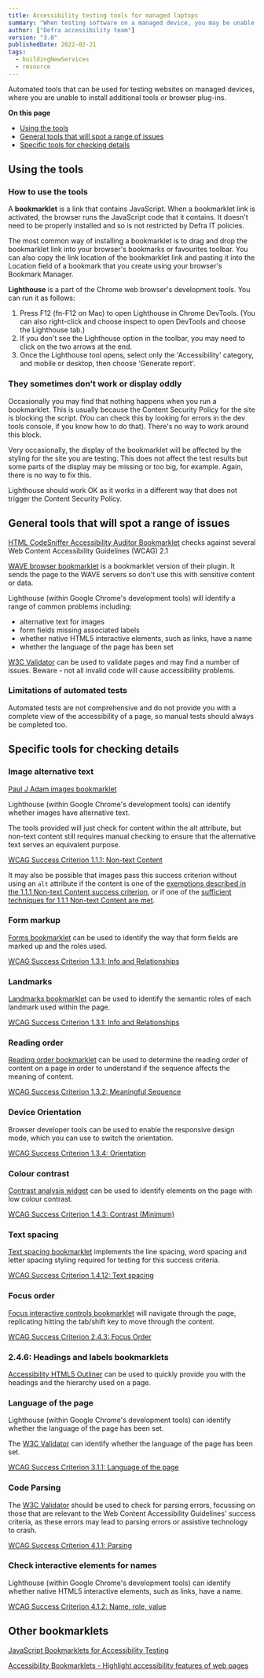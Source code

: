 ```yaml
---
title: Accessibility testing tools for managed laptops
summary: "When testing software on a managed device, you may be unable to download automated tools or browser extensions. In this case, you can use bookmarklets to help you test for accessibility conformance."
author: ["Defra accessibility team"]
version: "3.0"
publishedDate: 2022-02-21
tags:
  - buildingNewServices
  - resource
---
```


Automated tools that can be used for testing websites on managed devices, where you are unable to install additional tools or browser plug-ins.

**On this page**
* [Using the tools](#using-tools)
* [General tools that will spot a range of issues](#general-tools)
* [Specific tools for checking details](#specific-tools)

<h2 id="using-tools">Using the tools</h2>

### How to use the tools

A **bookmarklet** is a link that contains JavaScript. When a bookmarklet link is activated, the browser runs the JavaScript code that it contains.  It doesn't need to be properly installed and so is not restricted by Defra IT policies.

The most common way of installing a bookmarklet is to drag and drop the bookmarklet link into your browser's bookmarks or favourites toolbar. You can also copy the link location of the bookmarklet link and pasting it into the Location field of a bookmark that you create using your browser's Bookmark Manager.

**Lighthouse** is a part of the Chrome web browser's development tools. You can run it as follows:

1. Press F12 (fn-F12 on Mac) to open Lighthouse in Chrome DevTools. (You can also right-click and choose inspect to open DevTools and choose the Lighthouse tab.)
1. If you don't see the Lighthouse option in the toolbar, you may need to click on the two arrows at the end.
1. Once the Lighthouse tool opens, select only the 'Accessibility' category, and mobile or desktop, then choose 'Generate report'.


### They sometimes don't work or display oddly

Occasionally you may find that nothing happens when you run a bookmarklet. This is usually because the Content Security Policy for the site is blocking the script. (You can check this by looking for errors in the dev tools console, if you know how to do that). There's no way to work around this block.

Very occasionally, the display of the bookmarklet will be affected by the styling for the site you are testing. This does not affect the test results but some parts of the display may be missing or too big, for example. Again, there is no way to fix this.

Lighthouse should work OK as it works in a different way that does not trigger the Content Security Policy.


<h2 id="general-tools">General tools that will spot a range of issues</h2>

[HTML CodeSniffer Accessibility Auditor Bookmarklet](http://squizlabs.github.io/HTML_CodeSniffer/) checks against several Web Content Accessibility Guidelines (WCAG) 2.1

[WAVE browser bookmarklet](https://wave.webaim.org/help#bookmarklet) is a bookmarklet version of their plugin. It sends the page to the WAVE servers so don't use this with sensitive content or data.

Lighthouse (within Google Chrome's development tools) will identify a range of common problems including:

* alternative text for images
* form fields  missing associated labels
* whether native HTML5 interactive elements, such as links, have a name
* whether the language of the page has been set

[W3C Validator](https://validator.w3.org/) can be used to validate pages and may find a number of issues. Beware - not all invalid code will cause accessibility problems.

### Limitations of automated tests

Automated tests are not comprehensive and do not provide you with a complete view of the accessibility of a page, so manual tests should always be completed too.

<h2 id="specific-tools">Specific tools for checking details</h2>

### Image alternative text

[Paul J Adam images bookmarklet](https://pauljadam.com/bookmarklets/images.html)

Lighthouse (within Google Chrome's development tools) can identify whether images have alternative text.

The tools provided will just check for content within the alt attribute, but non-text content still requires manual checking to ensure that the alternative text serves an equivalent purpose.

[WCAG Success Criterion 1.1.1: Non-text Content](https://www.w3.org/WAI/WCAG21/Understanding/non-text-content.html)

It may also be possible that images pass this success criterion without using an `alt` attribute if the content is one of the [exemptions described in the 1.1.1 Non-text Content success criterion](https://www.w3.org/WAI/WCAG21/Understanding/non-text-content.html), or if one of the [sufficient techniques for 1.1.1 Non-text Content are met](https://www.w3.org/WAI/WCAG21/Understanding/non-text-content.html#sufficient).

### Form markup

[Forms bookmarklet](https://accessibility-bookmarklets.org/install.html) can be used to identify the way that form fields are marked up and the roles used.

[WCAG Success Criterion 1.3.1: Info and Relationships](https://www.w3.org/WAI/WCAG21/Understanding/info-and-relationships.html)

### Landmarks

[Landmarks bookmarklet](https://accessibility-bookmarklets.org/install.html) can be used to identify the semantic roles of each landmark used within the page.

[WCAG Success Criterion 1.3.1: Info and Relationships](https://www.w3.org/WAI/WCAG21/Understanding/info-and-relationships.html)


### Reading order

[Reading order bookmarklet](https://adrianroselli.com/2019/04/reading-order-bookmarklet.html) can be used to determine the reading order of content on a page in order to understand if the sequence affects the meaning of content.

[WCAG Success Criterion 1.3.2: Meaningful Sequence](https://www.w3.org/WAI/WCAG21/Understanding/meaningful-sequence.html)

### Device Orientation

Browser developer tools can be used to enable the responsive design mode, which you can use to switch the orientation.

[WCAG Success Criterion 1.3.4: Orientation](https://www.w3.org/WAI/WCAG21/Understanding/orientation.html)

### Colour contrast

[Contrast analysis widget](https://ada.is/contrast-widget/) can be used to identify elements on the page with low colour contrast.

[WCAG Success Criterion 1.4.3: Contrast (Minimum)](https://www.w3.org/WAI/WCAG21/Understanding/contrast-minimum.html)

### Text spacing

[Text spacing bookmarklet](https://cdpn.io/stevef/debug/YLMqbo) implements the line spacing, word spacing and letter spacing styling required for testing for this success criteria.

[WCAG Success Criterion 1.4.12: Text spacing](https://www.w3.org/WAI/WCAG21/Understanding/text-spacing.html)

### Focus order

[Focus interactive controls bookmarklet](https://adrianroselli.com/2015/01/css-bookmarklets-for-testing-and-fixing.html#FocusInteractives) will navigate through the page, replicating hitting the tab/shift key to move through the content.

[WCAG Success Criterion 2.4.3: Focus Order](https://www.w3.org/WAI/WCAG21/Understanding/focus-order.html)

### 2.4.6: Headings and labels bookmarklets

[Accessibility HTML5 Outliner](https://hinderlingvolkart.github.io/h123/) can be used to quickly provide you with the headings and the hierarchy used on a page.

### Language of the page

Lighthouse (within Google Chrome's development tools) can identify whether the language of the page has been set.

The [W3C Validator](https://validator.w3.org/) can identify whether the language of the page has been set.

[WCAG Success Criterion 3.1.1: Language of the page](https://www.w3.org/WAI/WCAG21/Understanding/language-of-page.html)

### Code Parsing

The [W3C Validator](https://validator.w3.org/) should be used to check for parsing errors, focussing on those that are relevant to the Web Content Accessibility Guidelines' success criteria, as these errors may lead to parsing errors or assistive technology to crash.

[WCAG Success Criterion 4.1.1: Parsing](https://www.w3.org/WAI/WCAG21/Understanding/parsing.html)

### Check interactive elements for names

Lighthouse (within Google Chrome's development tools) can identify whether native HTML5 interactive elements, such as links, have a name.

[WCAG Success Criterion 4.1.2: Name, role, value](https://www.w3.org/WAI/WCAG21/Understanding/name-role-value.html)

## Other bookmarklets

[JavaScript Bookmarklets for Accessibility Testing](https://www.pauljadam.com/bookmarklets.html)

[Accessibility Bookmarklets - Highlight accessibility features of web pages](https://accessibility-bookmarklets.org)
